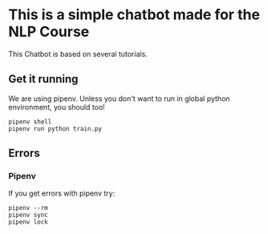 # This is a simple chatbot made for the NLP Course

This Chatbot is based on several tutorials.

## Get it running

We are using pipenv. Unless you don't want to run in global python environment, you should too!

```
pipenv shell
pipenv run python train.py
```

## Errors

### Pipenv

If you get errors with pipenv try:

```
pipenv --rm
pipenv sync
pipenv lock
```
